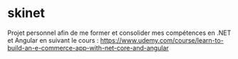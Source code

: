 # skinet
Projet personnel afin de me former et consolider mes compétences en .NET et Angular en suivant le cours : https://www.udemy.com/course/learn-to-build-an-e-commerce-app-with-net-core-and-angular
